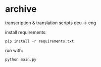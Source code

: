 # archive

transcription & translation scripts deu -> eng

install requirements:

```
pip install -r requirements.txt
```

run with:

```
python main.py
```
